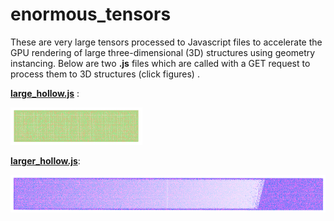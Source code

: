 # enormous_tensors
These are very large tensors processed to Javascript files to accelerate the GPU rendering of large three-dimensional (3D) structures using geometry instancing. Below are two **.js** files which are called with a GET request to process them to 3D structures (click figures) .

 <a href="https://raw.githubusercontent.com/andrewrgarcia/enormous_tensors/main/large_hollow.js"><b>large\_hollow.js</b></a> :
 
 <a href="https://thisisandrewgarcia.com/crystalview/index.html"><img src="large.png" height="60"></a>

 <a href="https://raw.githubusercontent.com/andrewrgarcia/enormous_tensors/main/larger_hollow.js"><b>larger\_hollow.js</b></a>:

 <a href="https://thisisandrewgarcia.com/crystalview/index_larger.html"><img src="larger.png" height="60"></a>
